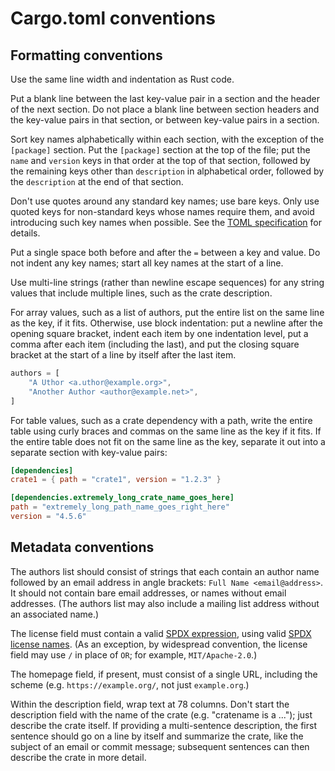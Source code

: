 # Cargo.toml conventions

## Formatting conventions

Use the same line width and indentation as Rust code.

Put a blank line between the last key-value pair in a section and the header of
the next section. Do not place a blank line between section headers and the
key-value pairs in that section, or between key-value pairs in a section.

Sort key names alphabetically within each section, with the exception of the
`[package]` section. Put the `[package]` section at the top of the file; put
the `name` and `version` keys in that order at the top of that section,
followed by the remaining keys other than `description` in alphabetical order,
followed by the `description` at the end of that section.

Don't use quotes around any standard key names; use bare keys. Only use quoted
keys for non-standard keys whose names require them, and avoid introducing such
key names when possible.  See the [TOML
specification](https://github.com/toml-lang/toml/blob/master/versions/en/toml-v0.4.0.md#table)
for details.

Put a single space both before and after the `=` between a key and value. Do
not indent any key names; start all key names at the start of a line.

Use multi-line strings (rather than newline escape sequences) for any string
values that include multiple lines, such as the crate description.

For array values, such as a list of authors, put the entire list on the same
line as the key, if it fits. Otherwise, use block indentation: put a newline
after the opening square bracket, indent each item by one indentation level,
put a comma after each item (including the last), and put the closing square
bracket at the start of a line by itself after the last item.

```rust
authors = [
    "A Uthor <a.uthor@example.org>",
    "Another Author <author@example.net>",
]
```

For table values, such as a crate dependency with a path, write the entire
table using curly braces and commas on the same line as the key if it fits. If
the entire table does not fit on the same line as the key, separate it out into
a separate section with key-value pairs:

```toml
[dependencies]
crate1 = { path = "crate1", version = "1.2.3" }

[dependencies.extremely_long_crate_name_goes_here]
path = "extremely_long_path_name_goes_right_here"
version = "4.5.6"
```

## Metadata conventions

The authors list should consist of strings that each contain an author name
followed by an email address in angle brackets: `Full Name <email@address>`.
It should not contain bare email addresses, or names without email addresses.
(The authors list may also include a mailing list address without an associated
name.)

The license field must contain a valid [SPDX
expression](https://spdx.org/spdx-specification-21-web-version#h.jxpfx0ykyb60),
using valid [SPDX license names](https://spdx.org/licenses/). (As an exception,
by widespread convention, the license field may use `/` in place of ` OR `; for
example, `MIT/Apache-2.0`.)

The homepage field, if present, must consist of a single URL, including the
scheme (e.g. `https://example.org/`, not just `example.org`.)

Within the description field, wrap text at 78 columns. Don't start the
description field with the name of the crate (e.g. "cratename is a ..."); just
describe the crate itself. If providing a multi-sentence description, the first
sentence should go on a line by itself and summarize the crate, like the
subject of an email or commit message; subsequent sentences can then describe
the crate in more detail.
